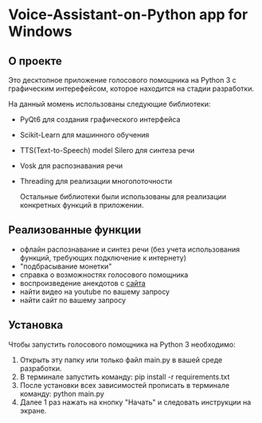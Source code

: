 # Voice-Assistant-on-Python app for Windows
## О проекте
Это десктопное приложение голосового помощника на Python 3 с графическим интерефейсом, которое находится на стадии разработки.

На данный момень использованы следующие библиотеки:
* PyQt6 для создания графического интерфейса
* Scikit-Learn для машинного обучения
* TTS(Text-to-Speech) model Silero для синтеза речи
* Vosk для распознавания речи
* Threading для реализации многопоточности
  
  Остальные библиотеки были использованы для реализации конкретных функций в приложении.
  
## Реализованные функции
* офлайн распознавание и синтез речи (без учета использования функций, требующих подключение к интернету)
* "подбрасывание монетки"
* справка о возможностях голосового помощника
* воспроизведение анекдотов с [сайта](https://anekdotme.ru/anekdoti_aforizmi/)
* найти видео на youtube по вашему запросу
* найти сайт по вашему запросу
## Установка
Чтобы запустить голосового помощника на Python 3 необходимо:
1. Открыть эту папку или только файл main.py в вашей среде разработки.
2. В терминале запустить команду:
pip install -r requirements.txt
3. После установки всех зависимостей прописать в терминале команду:
python main.py
4. Далее 1 раз нажать на кнопку "Начать" и следовать инструкции на экране.

